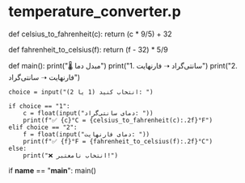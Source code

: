 # temperature_converter.p

def celsius_to_fahrenheit(c):
    return (c * 9/5) + 32

def fahrenheit_to_celsius(f):
    return (f - 32) * 5/9

def main():
    print("🌡️ مبدل دما")
    print("1. سانتی‌گراد ➝ فارنهایت")
    print("2. فارنهایت ➝ سانتی‌گراد")
    
    choice = input("انتخاب کنید (1 یا 2): ")
    
    if choice == "1":
        c = float(input("دمای سانتی‌گراد: "))
        print(f"✅ {c}°C = {celsius_to_fahrenheit(c):.2f}°F")
    elif choice == "2":
        f = float(input("دمای فارنهایت: "))
        print(f"✅ {f}°F = {fahrenheit_to_celsius(f):.2f}°C")
    else:
        print("❌ انتخاب نامعتبر!")

if __name__ == "__main__":
    main()
